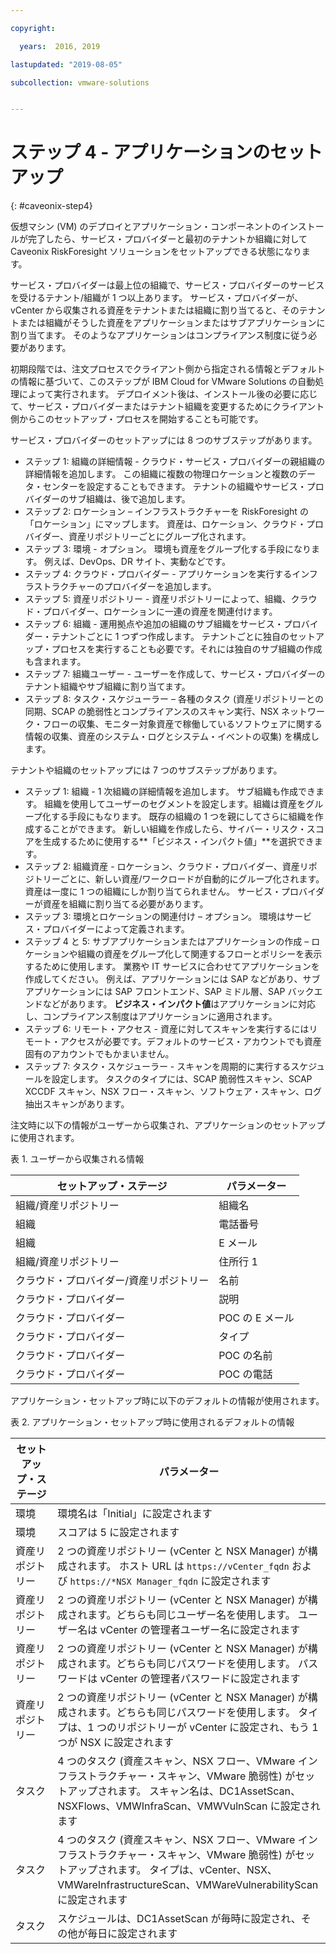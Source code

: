 ```yaml
---

copyright:

  years:  2016, 2019

lastupdated: "2019-08-05"

subcollection: vmware-solutions


---
```


# ステップ 4 - アプリケーションのセットアップ
{: #caveonix-step4}

仮想マシン (VM) のデプロイとアプリケーション・コンポーネントのインストールが完了したら、サービス・プロバイダーと最初のテナントか組織に対して Caveonix RiskForesight ソリューションをセットアップできる状態になります。

サービス・プロバイダーは最上位の組織で、サービス・プロバイダーのサービスを受けるテナント/組織が 1 つ以上あります。 サービス・プロバイダーが、vCenter から収集される資産をテナントまたは組織に割り当てると、そのテナントまたは組織がそうした資産をアプリケーションまたはサブアプリケーションに割り当てます。 そのようなアプリケーションはコンプライアンス制度に従う必要があります。

初期段階では、注文プロセスでクライアント側から指定される情報とデフォルトの情報に基づいて、このステップが IBM Cloud for VMware Solutions の自動処理によって実行されます。 デプロイメント後は、インストール後の必要に応じて、サービス・プロバイダーまたはテナント組織を変更するためにクライアント側からこのセットアップ・プロセスを開始することも可能です。

サービス・プロバイダーのセットアップには 8 つのサブステップがあります。
-	ステップ 1: 組織の詳細情報 - クラウド・サービス・プロバイダーの親組織の詳細情報を追加します。 この組織に複数の物理ロケーションと複数のデータ・センターを設定することもできます。 テナントの組織やサービス・プロバイダーのサブ組織は、後で追加します。
-	ステップ 2: ロケーション – インフラストラクチャーを RiskForesight の「ロケーション」にマップします。 資産は、ロケーション、クラウド・プロバイダー、資産リポジトリーごとにグループ化されます。
-	ステップ 3: 環境 - オプション。 環境も資産をグループ化する手段になります。 例えば、DevOps、DR サイト、実動などです。
-	ステップ 4: クラウド・プロバイダー - アプリケーションを実行するインフラストラクチャーのプロバイダーを追加します。
-	ステップ 5: 資産リポジトリー - 資産リポジトリーによって、組織、クラウド・プロバイダー、ロケーションに一連の資産を関連付けます。
-	ステップ 6: 組織 - 運用拠点や追加の組織のサブ組織をサービス・プロバイダー・テナントごとに 1 つずつ作成します。 テナントごとに独自のセットアップ・プロセスを実行することも必要です。それには独自のサブ組織の作成も含まれます。
-	ステップ 7: 組織ユーザー - ユーザーを作成して、サービス・プロバイダーのテナント組織やサブ組織に割り当てます。
-	ステップ 8: タスク・スケジューラー – 各種のタスク (資産リポジトリーとの同期、SCAP の脆弱性とコンプライアンスのスキャン実行、NSX ネットワーク・フローの収集、モニター対象資産で稼働しているソフトウェアに関する情報の収集、資産のシステム・ログとシステム・イベントの収集) を構成します。

テナントや組織のセットアップには 7 つのサブステップがあります。

- ステップ 1: 組織 - 1 次組織の詳細情報を追加します。 サブ組織も作成できます。 組織を使用してユーザーのセグメントを設定します。組織は資産をグループ化する手段にもなります。 既存の組織の 1 つを親にしてさらに組織を作成することができます。 新しい組織を作成したら、サイバー・リスク・スコアを生成するために使用する**「ビジネス・インパクト値」**を選択できます。
- ステップ 2: 組織資産 - ロケーション、クラウド・プロバイダー、資産リポジトリーごとに、新しい資産/ワークロードが自動的にグループ化されます。 資産は一度に 1 つの組織にしか割り当てられません。 サービス・プロバイダーが資産を組織に割り当てる必要があります。
- ステップ 3: 環境とロケーションの関連付け – オプション。 環境はサービス・プロバイダーによって定義されます。
- ステップ 4 と 5: サブアプリケーションまたはアプリケーションの作成 – ロケーションや組織の資産をグループ化して関連するフローとポリシーを表示するために使用します。 業務や IT サービスに合わせてアプリケーションを作成してください。 例えば、アプリケーションには SAP などがあり、サブアプリケーションには SAP フロントエンド、SAP ミドル層、SAP バックエンドなどがあります。 **ビジネス・インパクト値**はアプリケーションに対応し、コンプライアンス制度はアプリケーションに適用されます。
- ステップ 6: リモート・アクセス - 資産に対してスキャンを実行するにはリモート・アクセスが必要です。デフォルトのサービス・アカウントでも資産固有のアカウントでもかまいません。
- ステップ 7: タスク・スケジューラー - スキャンを周期的に実行するスケジュールを設定します。 タスクのタイプには、SCAP 脆弱性スキャン、SCAP XCCDF スキャン、NSX フロー・スキャン、ソフトウェア・スキャン、ログ抽出スキャンがあります。

注文時に以下の情報がユーザーから収集され、アプリケーションのセットアップに使用されます。

表 1. ユーザーから収集される情報

|セットアップ・ステージ |パラメーター |
|---|---|
|組織/資産リポジトリー  |組織名 |
|組織 |電話番号 |
|組織 |E メール |
|組織/資産リポジトリー |住所行 1 |
|クラウド・プロバイダー/資産リポジトリー |名前 |
|クラウド・プロバイダー |説明 |
|クラウド・プロバイダー |POC の E メール |
|クラウド・プロバイダー |タイプ|
|クラウド・プロバイダー |POC の名前 |
|クラウド・プロバイダー |POC の電話 |

アプリケーション・セットアップ時に以下のデフォルトの情報が使用されます。

表 2. アプリケーション・セットアップ時に使用されるデフォルトの情報

|セットアップ・ステージ |パラメーター |
|---|---|
|環境 |環境名は「Initial」に設定されます|
|環境 | スコアは 5 に設定されます|
|資産リポジトリー | 2 つの資産リポジトリー (vCenter と NSX Manager) が構成されます。 ホスト URL は `https://vCenter_fqdn` および `https://*NSX Manager_fqdn` に設定されます |
|資産リポジトリー |2 つの資産リポジトリー (vCenter と NSX Manager) が構成されます。どちらも同じユーザー名を使用します。 ユーザー名は vCenter の管理者ユーザー名に設定されます|
|資産リポジトリー |2 つの資産リポジトリー (vCenter と NSX Manager) が構成されます。どちらも同じパスワードを使用します。 パスワードは vCenter の管理者パスワードに設定されます
|資産リポジトリー |2 つの資産リポジトリー (vCenter と NSX Manager) が構成されます。どちらも同じパスワードを使用します。 タイプは、1 つのリポジトリーが vCenter に設定され、もう 1 つが NSX に設定されます
|タスク |4 つのタスク (資産スキャン、NSX フロー、VMware インフラストラクチャー・スキャン、VMware 脆弱性) がセットアップされます。 スキャン名は、DC1AssetScan、NSXFlows、VMWInfraScan、VMWVulnScan に設定されます |
|タスク |4 つのタスク (資産スキャン、NSX フロー、VMware インフラストラクチャー・スキャン、VMware 脆弱性) がセットアップされます。 タイプは、vCenter、NSX、VMWareInfrastructureScan、VMWareVulnerabilityScan に設定されます |
|タスク |スケジュールは、DC1AssetScan が毎時に設定され、その他が毎日に設定されます |
